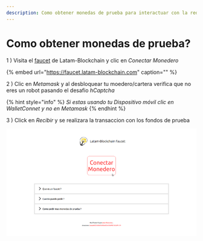 ```yaml
---
description: Como obtener monedas de prueba para interactuar con la red?
---
```


# Como obtener monedas de prueba?

1 \) Visita el [faucet](https://faucet.latam-blockchain.com) de Latam-Blockchain y clic en _Conectar Monedero_

{% embed url="https://faucet.latam-blockchain.com" caption="" %}

2 \) Clic en _Metamask_ y al desbloquear tu moedero/cartera verifica que no eres un robot pasando el desafio _hCaptcha_

{% hint style="info" %}
_Si estas usando tu Dispositivo móvil clic en WalletConnet y no en Metamask_
{% endhint %}

3 \) Click en _Recibir_ y se realizara la transaccion con los fondos de prueba

![](../../.gitbook/assets/faucet.gif)




